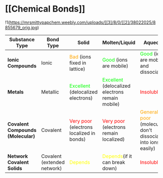 # [[Chemical Bonds]]
!1(https://mrsmittypapchem.weebly.com/uploads/[[3]/8/0/[[2]/38022025/8855679_orig.jpg)

| Substance Type                     | Bond Type                   | Solid                                                              | Molten/Liquid                                                              | Aqueous                                                                                   |
| ---------------------------------- | --------------------------- | ------------------------------------------------------------------ | -------------------------------------------------------------------------- | ----------------------------------------------------------------------------------------- |
| **Ionic Compounds**                | Ionic                       | <a style="color: Orange">Bad</a> (ions fixed in lattice)           | <a style="color: Lime">Good </a>(ions are mobile)                          | <a style="color: Lime">Good</a> (ions are mobile and dissociated)                         |
| **Metals**                         | Metallic                    | <a style="color: Lime">Excellent </a>(delocalized electrons)       | <a style="color: Lime">Excellent </a>(delocalized electrons remain mobile) | <a style="color: Red">Insoluble</a>                                                       |
| **Covalent Compounds (Molecular)** | Covalent                    | <a style="color: Red">Very poor</a> (electrons localized in bonds) | <a style="color: Red">Very poor </a>(electrons remain localized)           | <a style="color: Orange">Generally poor</a> (molecules don't dissociate into ions easily) |
| **Network Covalent Solids**        | Covalent (extended network) | <a style="color: Yellow">Depends</a>                               | <a style="color: Yellow">Depends</a>(if it can break down)                 | <a style="color: red">Insoluble</a>                                                       |

